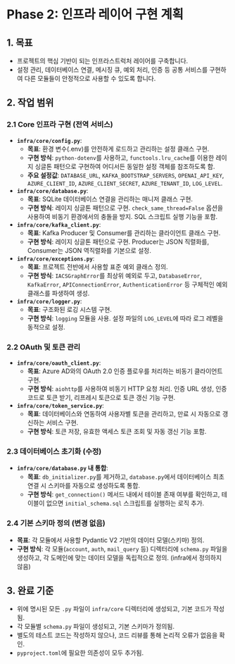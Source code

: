 # Phase 2: 인프라 레이어 구현 계획

## 1. 목표
- 프로젝트의 핵심 기반이 되는 인프라스트럭처 레이어를 구축합니다.
- 설정 관리, 데이터베이스 연결, 메시징 큐, 예외 처리, 인증 등 공통 서비스를 구현하여 다른 모듈들이 안정적으로 사용할 수 있도록 합니다.

## 2. 작업 범위

### 2.1 Core 인프라 구현 (전역 서비스)
- **`infra/core/config.py`**:
  - **목표**: 환경 변수(.env)를 안전하게 로드하고 관리하는 설정 클래스 구현.
  - **구현 방식**: `python-dotenv`를 사용하고, `functools.lru_cache`를 이용한 레이지 싱글톤 패턴으로 구현하여 어디서든 동일한 설정 객체를 참조하도록 함.
  - **주요 설정값**: `DATABASE_URL`, `KAFKA_BOOTSTRAP_SERVERS`, `OPENAI_API_KEY`, `AZURE_CLIENT_ID`, `AZURE_CLIENT_SECRET`, `AZURE_TENANT_ID`, `LOG_LEVEL`.
- **`infra/core/database.py`**:
  - **목표**: SQLite 데이터베이스 연결을 관리하는 매니저 클래스 구현.
  - **구현 방식**: 레이지 싱글톤 패턴으로 구현. `check_same_thread=False` 옵션을 사용하여 비동기 환경에서의 충돌을 방지. SQL 스크립트 실행 기능을 포함.
- **`infra/core/kafka_client.py`**:
  - **목표**: Kafka Producer 및 Consumer를 관리하는 클라이언트 클래스 구현.
  - **구현 방식**: 레이지 싱글톤 패턴으로 구현. Producer는 JSON 직렬화를, Consumer는 JSON 역직렬화를 기본으로 설정.
- **`infra/core/exceptions.py`**:
  - **목표**: 프로젝트 전반에서 사용할 표준 예외 클래스 정의.
  - **구현 방식**: `IACSGraphError`를 최상위 예외로 두고, `DatabaseError`, `KafkaError`, `APIConnectionError`, `AuthenticationError` 등 구체적인 예외 클래스를 파생하여 생성.
- **`infra/core/logger.py`**:
  - **목표**: 구조화된 로깅 시스템 구현.
  - **구현 방식**: `logging` 모듈을 사용. 설정 파일의 `LOG_LEVEL`에 따라 로그 레벨을 동적으로 설정.

### 2.2 OAuth 및 토큰 관리
- **`infra/core/oauth_client.py`**:
  - **목표**: Azure AD와의 OAuth 2.0 인증 플로우를 처리하는 비동기 클라이언트 구현.
  - **구현 방식**: `aiohttp`를 사용하여 비동기 HTTP 요청 처리. 인증 URL 생성, 인증 코드로 토큰 받기, 리프레시 토큰으로 토큰 갱신 기능 구현.
- **`infra/core/token_service.py`**:
  - **목표**: 데이터베이스와 연동하여 사용자별 토큰을 관리하고, 만료 시 자동으로 갱신하는 서비스 구현.
  - **구현 방식**: 토큰 저장, 유효한 액세스 토큰 조회 및 자동 갱신 기능 포함.

### 2.3 데이터베이스 초기화 (수정)
- **`infra/core/database.py` 내 통합**:
  - **목표**: `db_initializer.py`를 제거하고, `database.py`에서 데이터베이스 최초 연결 시 스키마를 자동으로 생성하도록 통합.
  - **구현 방식**: `get_connection()` 메서드 내에서 테이블 존재 여부를 확인하고, 테이블이 없으면 `initial_schema.sql` 스크립트를 실행하는 로직 추가.

### 2.4 기본 스키마 정의 (변경 없음)
- **목표**: 각 모듈에서 사용할 Pydantic V2 기반의 데이터 모델(스키마) 정의.
- **구현 방식**: 각 모듈(`account`, `auth`, `mail_query` 등) 디렉터리에 `schema.py` 파일을 생성하고, 각 도메인에 맞는 데이터 모델을 독립적으로 정의. (infra에서 정의하지 않음)

## 3. 완료 기준
- 위에 명시된 모든 `.py` 파일이 `infra/core` 디렉터리에 생성되고, 기본 코드가 작성됨.
- 각 모듈별 `schema.py` 파일이 생성되고, 기본 스키마가 정의됨.
- 별도의 테스트 코드는 작성하지 않으나, 코드 리뷰를 통해 논리적 오류가 없음을 확인.
- `pyproject.toml`에 필요한 의존성이 모두 추가됨.
